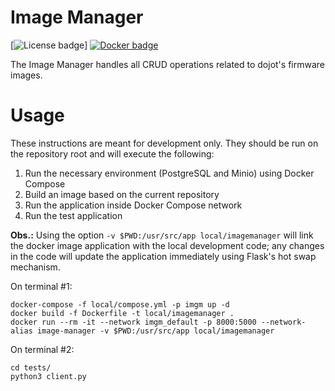 # Image Manager

[![License badge](https://img.shields.io/badge/License-Apache%202.0-blue.svg)]
[![Docker badge](https://img.shields.io/docker/pulls/dojot/iotagent-json.svg)](https://hub.docker.com/r/dojot/image-manager/)

The Image Manager handles all CRUD operations related to dojot's firmware images.

# Usage

These instructions are meant for development only.
They should be run on the repository root and will execute the following:

1. Run the necessary environment (PostgreSQL and Minio) using Docker Compose
2. Build an image based on the current repository
3. Run the application inside Docker Compose network
4. Run the test application

**Obs.:** Using the option  ```-v $PWD:/usr/src/app local/imagemanager``` will link the docker image
application with the local development code; any changes in the code will update the application
immediately using Flask's hot swap mechanism.

On terminal #1:
```shell
docker-compose -f local/compose.yml -p imgm up -d
docker build -f Dockerfile -t local/imagemanager .
docker run --rm -it --network imgm_default -p 8000:5000 --network-alias image-manager -v $PWD:/usr/src/app local/imagemanager
```

On terminal #2:
```shell
cd tests/
python3 client.py
```
